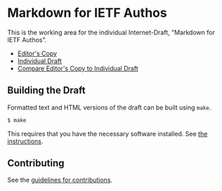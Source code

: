 # Markdown for IETF Authos

This is the working area for the individual Internet-Draft, "Markdown for IETF Authos".

* [Editor's Copy](https://larseggert.github.io/md-for-authors/#go.draft-vew-md-for-authors.html)
* [Individual Draft](https://datatracker.ietf.org/doc/html/draft-vew-md-for-authors)
* [Compare Editor's Copy to Individual Draft](https://larseggert.github.io/md-for-authors/#go.draft-vew-md-for-authors.diff)

## Building the Draft

Formatted text and HTML versions of the draft can be built using `make`.

```sh
$ make
```

This requires that you have the necessary software installed.  See
[the instructions](https://github.com/martinthomson/i-d-template/blob/main/doc/SETUP.md).


## Contributing

See the
[guidelines for contributions](https://github.com/larseggert/md-for-authors/blob/main/CONTRIBUTING.md).
